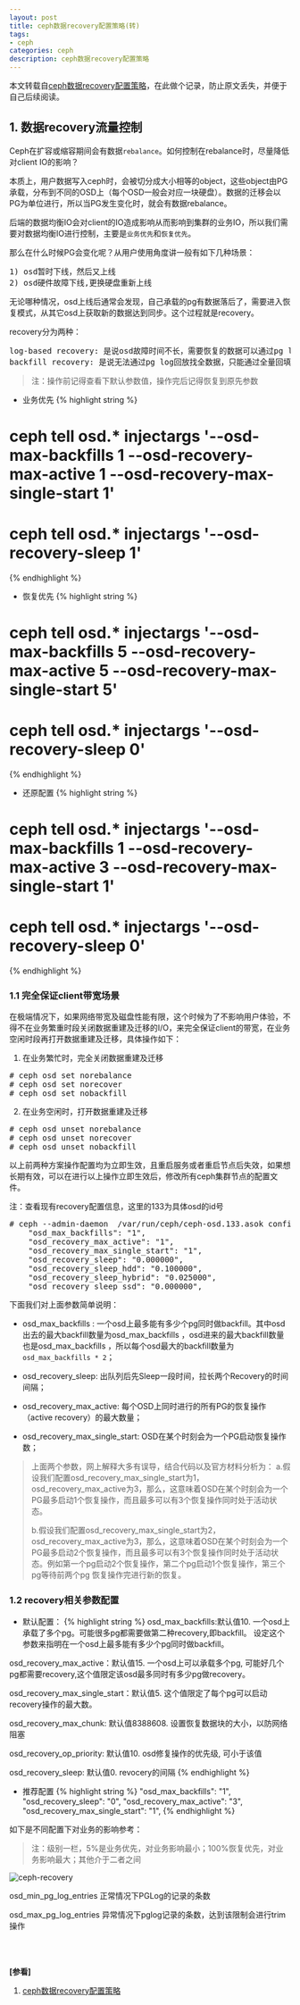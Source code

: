 ```yaml
---
layout: post
title: ceph数据recovery配置策略(转)
tags:
- ceph
categories: ceph
description: ceph数据recovery配置策略
---
```



本文转载自[ceph数据recovery配置策略](http://t.zoukankan.com/zhongguiyao-p-14256058.html)，在此做个记录，防止原文丢失，并便于自己后续阅读。


<!-- more -->


## 1. 数据recovery流量控制

Ceph在扩容或缩容期间会有数据```rebalance```。如何控制在rebalance时，尽量降低对client IO的影响？

本质上，用户数据写入ceph时，会被切分成大小相等的object，这些object由PG承载，分布到不同的OSD上（每个OSD一般会对应一块硬盘）。数据的迁移会以PG为单位进行，所以当PG发生变化时，就会有数据rebalance。


后端的数据均衡IO会对client的IO造成影响从而影响到集群的业务IO，所以我们需要对数据均衡IO进行控制，主要是```业务优先```和```恢复优先```。

那么在什么时候PG会变化呢？从用户使用角度讲一般有如下几种场景：
<pre>
1) osd暂时下线，然后又上线
2) osd硬件故障下线,更换硬盘重新上线
</pre>
无论哪种情况，osd上线后通常会发现，自己承载的pg有数据落后了，需要进入恢复模式，从其它osd上获取新的数据达到同步。这个过程就是recovery。

recovery分为两种：
<pre>
log-based recovery: 是说osd故障时间不长，需要恢复的数据可以通过pg log回放找回来。
backfill recovery: 是说无法通过pg log回放找全数据，只能通过全量回填(backfill)拷贝。
</pre>
>注：操作前记得查看下默认参数值，操作完后记得恢复到原先参数

* 业务优先
{% highlight string %}
# ceph tell osd.* injectargs '--osd-max-backfills 1 --osd-recovery-max-active 1 --osd-recovery-max-single-start 1'

# ceph tell osd.* injectargs '--osd-recovery-sleep 1'
{% endhighlight %}

* 恢复优先
{% highlight string %}
# ceph tell osd.* injectargs '--osd-max-backfills 5 --osd-recovery-max-active 5 --osd-recovery-max-single-start 5'

# ceph tell osd.* injectargs '--osd-recovery-sleep 0'
{% endhighlight %}

* 还原配置
{% highlight string %}
# ceph tell osd.* injectargs '--osd-max-backfills 1 --osd-recovery-max-active 3 --osd-recovery-max-single-start 1'

# ceph tell osd.* injectargs '--osd-recovery-sleep 0'
{% endhighlight %}

### 1.1 完全保证client带宽场景
在极端情况下，如果网络带宽及磁盘性能有限，这个时候为了不影响用户体验，不得不在业务繁重时段关闭数据重建及迁移的I/O，来完全保证client的带宽，在业务空闲时段再打开数据重建及迁移，具体操作如下：
 
1) 在业务繁忙时，完全关闭数据重建及迁移
<pre>
# ceph osd set norebalance
# ceph osd set norecover
# ceph osd set nobackfill
</pre>

2) 在业务空闲时，打开数据重建及迁移
<pre>
# ceph osd unset norebalance
# ceph osd unset norecover
# ceph osd unset nobackfill
</pre>

以上前两种方案操作配置均为立即生效，且重启服务或者重启节点后失效，如果想长期有效，可以在进行以上操作立即生效后，修改所有ceph集群节点的配置文件。

注：查看现有recovery配置信息，这里的133为具体osd的id号
<pre>
# ceph --admin-daemon  /var/run/ceph/ceph-osd.133.asok config show | grep -E "osd_max_backfills|osd_recovery_max_active|osd_recovery_max_single_start|osd_recovery_sleep"
    "osd_max_backfills": "1",
    "osd_recovery_max_active": "1",
    "osd_recovery_max_single_start": "1",
    "osd_recovery_sleep": "0.000000",
    "osd_recovery_sleep_hdd": "0.100000",
    "osd_recovery_sleep_hybrid": "0.025000",
    "osd_recovery_sleep_ssd": "0.000000",
</pre>
下面我们对上面参数简单说明：

* osd_max_backfills : 一个osd上最多能有多少个pg同时做backfill。其中osd出去的最大backfill数量为osd_max_backfills ，osd进来的最大backfill数量也是osd_max_backfills ，所以每个osd最大的backfill数量为```osd_max_backfills * 2```；

* osd_recovery_sleep: 出队列后先Sleep一段时间，拉长两个Recovery的时间间隔；

* osd_recovery_max_active: 每个OSD上同时进行的所有PG的恢复操作（active recovery）的最大数量；

* osd_recovery_max_single_start: OSD在某个时刻会为一个PG启动恢复操作数；

>上面两个参数，网上解释大多有误导，结合代码以及官方材料分析为：
>a.假设我们配置osd_recovery_max_single_start为1，osd_recovery_max_active为3，那么，这意味着OSD在某个时刻会为一个PG最多启动1个恢复操作，而且最多可以有3个恢复操作同时处于活动状态。
>
>b.假设我们配置osd_recovery_max_single_start为2，osd_recovery_max_active为3，那么，这意味着OSD在某个时刻会为一个PG最多启动2个恢复操作，而且最多可以有3个恢复操作同时处于活动状态。例如第一个pg启动2个恢复操作，第二个pg启动1个恢复操作，第三个pg等待前两个pg 恢复操作完进行新的恢复。

### 1.2 recovery相关参数配置

* 默认配置：
{% highlight string %}
osd_max_backfills:默认值10. 一个osd上承载了多个pg。可能很多pg都需要做第二种recovery,即backfill。 设定这个参数来指明在一个osd上最多能有多少个pg同时做backfill。

osd_recovery_max_active：默认值15. 一个osd上可以承载多个pg, 可能好几个pg都需要recovery,这个值限定该osd最多同时有多少pg做recovery。

osd_recovery_max_single_start：默认值5. 这个值限定了每个pg可以启动recovery操作的最大数。

osd_recovery_max_chunk: 默认值8388608. 设置恢复数据块的大小，以防网络阻塞

osd_recovery_op_priority: 默认值10. osd修复操作的优先级, 可小于该值

osd_recovery_sleep: 默认值0. revocery的间隔
{% endhighlight %}

* 推荐配置
{% highlight string %}
"osd_max_backfills": "1",
"osd_recovery_sleep": "0",
"osd_recovery_max_active": "3",
"osd_recovery_max_single_start": "1",
{% endhighlight %}

如下是不同配置下对业务的影响参考：

>注：级别一栏，5%是业务优先，对业务影响最小；100%恢复优先，对业务影响最大；其他介于二者之间


![ceph-recovery](https://ivanzz1001.github.io/records/assets/img/ceph/ceph-recovery.png)

osd_min_pg_log_entries 正常情况下PGLog的记录的条数

osd_max_pg_log_entries 异常情况下pglog记录的条数，达到该限制会进行trim操作


<br />
<br />

**[参看]**

1. [ceph数据recovery配置策略](http://t.zoukankan.com/zhongguiyao-p-14256058.html)


<br />
<br />
<br />

